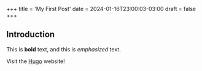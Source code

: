 +++
title = 'My First Post'
date = 2024-01-16T23:00:03-03:00
draft = false
+++

## Introduction

This is **bold** text, and this is _emphasized_ text.

Visit the [Hugo](https://gohugo.io) website!

